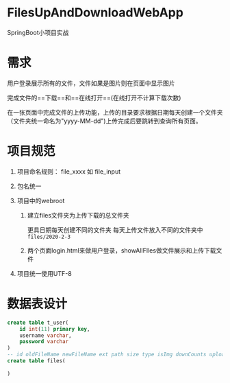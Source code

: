 # FilesUpAndDownloadWebApp
SpringBoot小项目实战





# 需求

用户登录展示所有的文件，文件如果是图片则在页面中显示图片

完成文件的==下载==和==在线打开==(在线打开不计算下载次数)

在一张页面中完成文件的上传功能，上传的目录要求根据日期每天创建一个文件夹（文件夹统一命名为"yyyy-MM-dd")上传完成后要跳转到查询所有页面。

# 项目规范

1. 项目命名规则： file_xxxx 如 file_input

2. 包名统一

3. 项目中的webroot

   1. 建立files文件夹为上传下载的总文件夹

      更具日期每天创建不同的文件夹 每天上传文件放入不同的文件夹中 `files/2020-2-3`

   2. 两个页面login.html来做用户登录，showAllFIles做文件展示和上传下载文件

4. 项目统一使用UTF-8

# 数据表设计

```sql
create table t_user(
	id int(11) primary key,
    username varchar,
    password varchar
)
-- id oldFileName newFileName ext path size type isImg downCounts uploadTime
create table files(
    
)
```

